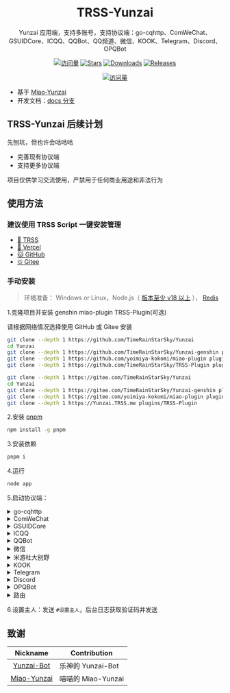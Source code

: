 <div align="center">

# TRSS-Yunzai

Yunzai 应用端，支持多账号，支持协议端：go-cqhttp、ComWeChat、GSUIDCore、ICQQ、QQBot、QQ频道、微信、KOOK、Telegram、Discord、OPQBot

[![访问量](https://visitor-badge.glitch.me/badge?page_id=TimeRainStarSky.Yunzai&right_color=red&left_text=访%20问%20量)](https://github.com/TimeRainStarSky/Yunzai)
[![Stars](https://img.shields.io/github/stars/TimeRainStarSky/Yunzai?color=yellow&label=收藏)](../../stargazers)
[![Downloads](https://img.shields.io/github/downloads/TimeRainStarSky/Yunzai/total?color=blue&label=下载)](../../archive/main.tar.gz)
[![Releases](https://img.shields.io/github/v/release/TimeRainStarSky/Yunzai?color=green&label=发行版)](../../releases/latest)

[![访问量](https://profile-counter.glitch.me/TimeRainStarSky-Yunzai/count.svg)](https://github.com/TimeRainStarSky/Yunzai)

</div>

- 基于 [Miao-Yunzai](../../../../yoimiya-kokomi/Miao-Yunzai)
- 开发文档：[docs 分支](../../tree/docs)

## TRSS-Yunzai 后续计划

先刨坑，但也许会咕咕咕

- 完善现有协议端
- 支持更多协议端

项目仅供学习交流使用，严禁用于任何商业用途和非法行为

## 使用方法

### 建议使用 TRSS Script 一键安装管理

- [🌌 TRSS](https://TRSS.me)
- [🔼 Vercel](https://TRSS-Script.Vercel.app)
- [🐱 GitHub](https://TimeRainStarSky.GitHub.io/TRSS_Script)
- [🇬 Gitee](https://Gitee.com/TimeRainStarSky/TRSS_Script)

### 手动安装

> 环境准备： Windows or Linux，Node.js（ [版本至少 v18 以上](http://nodejs.cn/download) ）， [Redis](https://redis.io/docs/getting-started/installation)

1.克隆项目并安装 genshin miao-plugin TRSS-Plugin(可选)

请根据网络情况选择使用 GitHub 或 Gitee 安装

```sh
git clone --depth 1 https://github.com/TimeRainStarSky/Yunzai
cd Yunzai
git clone --depth 1 https://github.com/TimeRainStarSky/Yunzai-genshin plugins/genshin
git clone --depth 1 https://github.com/yoimiya-kokomi/miao-plugin plugins/miao-plugin
git clone --depth 1 https://github.com/TimeRainStarSky/TRSS-Plugin plugins/TRSS-Plugin
```

```sh
git clone --depth 1 https://gitee.com/TimeRainStarSky/Yunzai
cd Yunzai
git clone --depth 1 https://gitee.com/TimeRainStarSky/Yunzai-genshin plugins/genshin
git clone --depth 1 https://gitee.com/yoimiya-kokomi/miao-plugin plugins/miao-plugin
git clone --depth 1 https://Yunzai.TRSS.me plugins/TRSS-Plugin
```

2.安装 [pnpm](https://pnpm.io/zh/installation)

```sh
npm install -g pnpm
```

3.安装依赖

```sh
pnpm i
```

4.运行

```sh
node app
```

5.启动协议端：

<details><summary>go-cqhttp</summary>

下载运行 [go-cqhttp](https://docs.go-cqhttp.org)，选择反向 WebSocket，修改 `config.yml`，以下为必改项：

```yaml
uin: 账号
password: '密码'
post-format: array
universal: ws://localhost:2536/go-cqhttp
```

</details>

<details><summary>ComWeChat</summary>

下载运行 [ComWeChat](https://justundertaker.github.io/ComWeChatBotClient)，修改 `.env`，以下为必改项：

```python
websocekt_type = "Backward"
websocket_url = ["ws://localhost:2536/ComWeChat"]
```

</details>

<details><summary>GSUIDCore</summary>

下载运行 [GenshinUID 插件](http://docs.gsuid.gbots.work/#/AdapterList)，GSUIDCore 连接地址 修改为：

```
ws://localhost:2536/GSUIDCore
```

</details>

<details><summary>ICQQ</summary>

[TRSS-Yunzai ICQQ Plugin](../../../Yunzai-ICQQ-Plugin)

</details>

<details><summary>QQBot</summary>

[TRSS-Yunzai QQBot Plugin](../../../Yunzai-QQBot-Plugin)

</details>

<details><summary>微信</summary>

[TRSS-Yunzai WeChat Plugin](../../../Yunzai-WeChat-Plugin)

</details>

<details><summary>米游社大别野</summary>

[TRSS-Yunzai mysVilla Plugin](../../../Yunzai-mysVilla-Plugin)

</details>

<details><summary>KOOK</summary>

[TRSS-Yunzai KOOK Plugin](../../../Yunzai-KOOK-Plugin)

</details>

<details><summary>Telegram</summary>

[TRSS-Yunzai Telegram Plugin](../../../Yunzai-Telegram-Plugin)

</details>

<details><summary>Discord</summary>

[TRSS-Yunzai Discord Plugin](../../../Yunzai-Discord-Plugin)

</details>

<details><summary>OPQBot</summary>

下载运行 [OPQBot](https://opqbot.com)，启动参数添加：

```
-wsserver ws://localhost:2536/OPQBot
```

</details>

<details><summary>路由</summary>

[TRSS-Yunzai Route Plugin](../../../Yunzai-Route-Plugin)

</details>

6.设置主人：发送 `#设置主人`，后台日志获取验证码并发送

## 致谢

|                           Nickname                            | Contribution         |
| :-----------------------------------------------------------: | -------------------- |
|         [Yunzai-Bot](../../../../Le-niao/Yunzai-Bot)          | 乐神的 Yunzai-Bot    |
|     [Miao-Yunzai](../../../../yoimiya-kokomi/Miao-Yunzai)     | 喵喵的 Miao-Yunzai   |